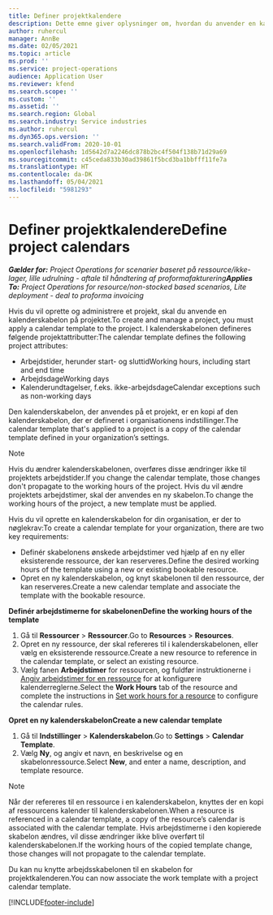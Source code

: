 ```yaml
---
title: Definer projektkalendere
description: Dette emne giver oplysninger om, hvordan du anvender en kalenderskabelon på et projekt til at spore projektplanen.
author: ruhercul
manager: AnnBe
ms.date: 02/05/2021
ms.topic: article
ms.prod: ''
ms.service: project-operations
audience: Application User
ms.reviewer: kfend
ms.search.scope: ''
ms.custom: ''
ms.assetid: ''
ms.search.region: Global
ms.search.industry: Service industries
ms.author: ruhercul
ms.dyn365.ops.version: ''
ms.search.validFrom: 2020-10-01
ms.openlocfilehash: 1d5642d7a2246dc878b2bc4f504f138b71d29a69
ms.sourcegitcommit: c45ceda833b30ad39861f5bcd3ba1bbfff11fe7a
ms.translationtype: HT
ms.contentlocale: da-DK
ms.lasthandoff: 05/04/2021
ms.locfileid: "5981293"
---
```

# <a name="define-project-calendars"></a><span data-ttu-id="d62eb-103">Definer projektkalendere</span><span class="sxs-lookup"><span data-stu-id="d62eb-103">Define project calendars</span></span>

<span data-ttu-id="d62eb-104">_**Gælder for:** Project Operations for scenarier baseret på ressource/ikke-lager, lille udrulning - aftale til håndtering af proformafakturering_</span><span class="sxs-lookup"><span data-stu-id="d62eb-104">_**Applies To:** Project Operations for resource/non-stocked based scenarios, Lite deployment - deal to proforma invoicing_</span></span>

<span data-ttu-id="d62eb-105">Hvis du vil oprette og administrere et projekt, skal du anvende en kalenderskabelon på projektet.</span><span class="sxs-lookup"><span data-stu-id="d62eb-105">To create and manage a project, you must apply a calendar template to the project.</span></span> <span data-ttu-id="d62eb-106">I kalenderskabelonen defineres følgende projektattributter:</span><span class="sxs-lookup"><span data-stu-id="d62eb-106">The calendar template defines the following project attributes:</span></span>

- <span data-ttu-id="d62eb-107">Arbejdstider, herunder start- og sluttid</span><span class="sxs-lookup"><span data-stu-id="d62eb-107">Working hours, including start and end time</span></span>
- <span data-ttu-id="d62eb-108">Arbejdsdage</span><span class="sxs-lookup"><span data-stu-id="d62eb-108">Working days</span></span>
- <span data-ttu-id="d62eb-109">Kalenderundtagelser, f.eks. ikke-arbejdsdage</span><span class="sxs-lookup"><span data-stu-id="d62eb-109">Calendar exceptions such as non-working days</span></span>

<span data-ttu-id="d62eb-110">Den kalenderskabelon, der anvendes på et projekt, er en kopi af den kalenderskabelon, der er defineret i organisationens indstillinger.</span><span class="sxs-lookup"><span data-stu-id="d62eb-110">The calendar template that's applied to a project is a copy of the calendar template defined in your organization’s settings.</span></span>

> [!NOTE]
> <span data-ttu-id="d62eb-111">Hvis du ændrer kalenderskabelonen, overføres disse ændringer ikke til projektets arbejdstider.</span><span class="sxs-lookup"><span data-stu-id="d62eb-111">If you change the calendar template, those changes don't propagate to the working hours of the project.</span></span> <span data-ttu-id="d62eb-112">Hvis du vil ændre projektets arbejdstimer, skal der anvendes en ny skabelon.</span><span class="sxs-lookup"><span data-stu-id="d62eb-112">To change the working hours of the project, a new template must be applied.</span></span>

<span data-ttu-id="d62eb-113">Hvis du vil oprette en kalenderskabelon for din organisation, er der to nøglekrav:</span><span class="sxs-lookup"><span data-stu-id="d62eb-113">To create a calendar template for your organization, there are two key requirements:</span></span>

- <span data-ttu-id="d62eb-114">Definér skabelonens ønskede arbejdstimer ved hjælp af en ny eller eksisterende ressource, der kan reserveres.</span><span class="sxs-lookup"><span data-stu-id="d62eb-114">Define the desired working hours of the template using a new or existing bookable resource.</span></span>
- <span data-ttu-id="d62eb-115">Opret en ny kalenderskabelon, og knyt skabelonen til den ressource, der kan reserveres.</span><span class="sxs-lookup"><span data-stu-id="d62eb-115">Create a new calendar template and associate the template with the bookable resource.</span></span>

<span data-ttu-id="d62eb-116">**Definér arbejdstimerne for skabelonen**</span><span class="sxs-lookup"><span data-stu-id="d62eb-116">**Define the working hours of the template**</span></span>

1. <span data-ttu-id="d62eb-117">Gå til **Ressourcer** \> **Ressourcer**.</span><span class="sxs-lookup"><span data-stu-id="d62eb-117">Go to **Resources** \> **Resources**.</span></span>
2. <span data-ttu-id="d62eb-118">Opret en ny ressource, der skal refereres til i kalenderskabelonen, eller vælg en eksisterende ressource.</span><span class="sxs-lookup"><span data-stu-id="d62eb-118">Create a new resource to reference in the calendar template, or select an existing resource.</span></span>
3. <span data-ttu-id="d62eb-119">Vælg fanen **Arbejdstimer** for ressourcen, og fuldfør instruktionerne i [Angiv arbejdstimer for en ressource](https://docs.microsoft.com/dynamics365/field-service/set-work-hours-resource) for at konfigurere kalenderreglerne.</span><span class="sxs-lookup"><span data-stu-id="d62eb-119">Select the **Work Hours** tab of the resource and complete the instructions in [Set work hours for a resource](https://docs.microsoft.com/dynamics365/field-service/set-work-hours-resource) to configure the calendar rules.</span></span>

<span data-ttu-id="d62eb-120">**Opret en ny kalenderskabelon**</span><span class="sxs-lookup"><span data-stu-id="d62eb-120">**Create a new calendar template**</span></span>

1. <span data-ttu-id="d62eb-121">Gå til **Indstillinger** \> **Kalenderskabelon**.</span><span class="sxs-lookup"><span data-stu-id="d62eb-121">Go to **Settings** \> **Calendar Template**.</span></span>
2. <span data-ttu-id="d62eb-122">Vælg **Ny**, og angiv et navn, en beskrivelse og en skabelonressource.</span><span class="sxs-lookup"><span data-stu-id="d62eb-122">Select **New**, and enter a name, description, and template resource.</span></span>

> [!NOTE]
> <span data-ttu-id="d62eb-123">Når der refereres til en ressource i en kalenderskabelon, knyttes der en kopi af ressourcens kalender til kalenderskabelonen.</span><span class="sxs-lookup"><span data-stu-id="d62eb-123">When a resource is referenced in a calendar template, a copy of the resource’s calendar is associated with the calendar template.</span></span> <span data-ttu-id="d62eb-124">Hvis arbejdstimerne i den kopierede skabelon ændres, vil disse ændringer ikke blive overført til kalenderskabelonen.</span><span class="sxs-lookup"><span data-stu-id="d62eb-124">If the working hours of the copied template change, those changes will not propagate to the calendar template.</span></span>

<span data-ttu-id="d62eb-125">Du kan nu knytte arbejdsskabelonen til en skabelon for projektkalenderen.</span><span class="sxs-lookup"><span data-stu-id="d62eb-125">You can now associate the work template with a project calendar template.</span></span>


[!INCLUDE[footer-include](../includes/footer-banner.md)]

